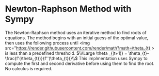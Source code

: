 # Newton-Raphson Method with Sympy
The Newton-Raphson method uses an iterative method to find roots of equations. The method begins with an initial guess of the optimal value, then uses the following process until <img src="https://render.githubusercontent.com/render/math?math=\theta_{t} > is less than a predefined threshold.
$\\\Large \theta _{(t+1)} =  \theta_{t}-\frac{f'(\theta_{t})}{f''(\theta_{t})}\\$ 
This implmentation uses Sympy to compute the first and second derivative before using them to find the root. No calculus is required.

